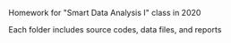 Homework for "Smart Data Analysis I" class in 2020

Each folder includes source codes, data files, and reports
